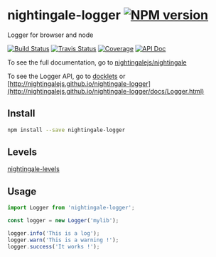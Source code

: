 # nightingale-logger [![NPM version][npm-image]][npm-url]

Logger for browser and node

[![Build Status][build-status-image]][build-status-url]
[![Travis Status][travisci-status-image]][travisci-status-url]
[![Coverage][coverage-image]][coverage-url]
[![API Doc][docklets-image]][docklets-url]

To see the full documentation, go to [nightingalejs/nightingale](https://github.com/nightingalejs/nightingale)

To see the Logger API, go to [docklets][docklets-url] or [http://nightingalejs.github.io/nightingale-logger](http://nightingalejs.github.io/nightingale-logger/docs/Logger.html)

## Install

```sh
npm install --save nightingale-logger
```

## Levels

[nightingale-levels](https://www.npmjs.com/package/nightingale-levels)

## Usage

```js
import Logger from 'nightingale-logger';

const logger = new Logger('mylib');

logger.info('This is a log');
logger.warn('This is a warning !');
logger.success('It works !');
```


[npm-image]: https://img.shields.io/npm/v/nightingale-logger.svg?style=flat-square
[npm-url]: https://npmjs.org/package/nightingale-logger
[build-status-image]: https://img.shields.io/circleci/project/nightingalejs/nightingale-logger/master.svg?style=flat-square
[build-status-url]: https://circleci.com/gh/nightingalejs/nightingale-logger
[travisci-status-image]: https://img.shields.io/travis/nightingalejs/nightingale-logger/master.svg?style=flat-square
[travisci-status-url]: https://travis-ci.org/nightingalejs/nightingale-logger
[coverage-image]: https://codecov.io/gh/nightingalejs/nightingale-logger/branch/master/graph/badge.svg?style=flat-square
[coverage-url]: https://codecov.io/gh/nightingalejs/nightingale-logger
[docklets-image]: https://doclets.io/nightingalejs/nightingale-logger/master.svg
[docklets-url]: https://doclets.io/nightingalejs/nightingale-logger/master
